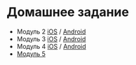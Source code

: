 # Домашнее задание

* Модуль 2 [iOS](/module2_ios) / [Android](/module2_android)
* Модуль 3 [iOS](/module3_ios) / [Android](/module3_android)
* Модуль 4 [iOS](/module4_ios) / [Android](/module4_android)
* [Модуль 5](/module5)
